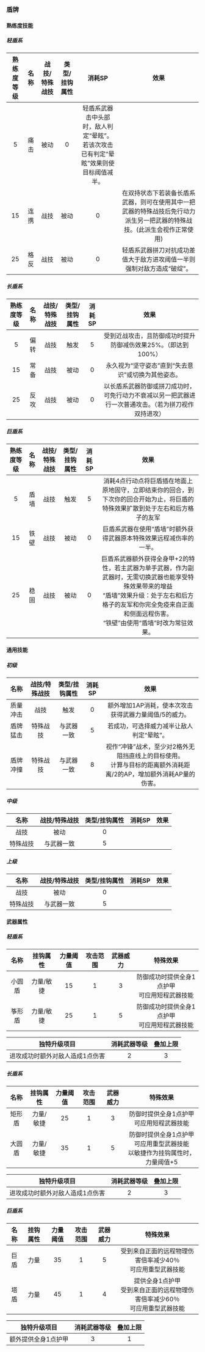 ### 盾牌

#### 熟练度技能

##### 轻盾系

熟练度等级|名称|战技/特殊战技|类型/挂钩属性|消耗SP|效果
:--:|:--:|:--:|:--:|:--:|:--:
5|痛击|被动|0|轻盾系武器击中头部时，敌人判定“晕眩”。<br>若该次攻击已有判定“晕眩”效果则使目标阈值减半。
15|连携|战技|被动|0|在双持状态下若装备长盾系武器，则可在使用其中一把武器的特殊战技后免行动力派生另一把武器的特殊战技。(此派生会视作正常使用)
25|格反|战技|被动|0|轻盾系武器拼刀对抗成功差值大于敌方进攻阈值一半则强制对敌方造成“破绽”。

##### 长盾系

熟练度等级|名称|战技/特殊战技|类型/挂钩属性|消耗SP|效果
:--:|:--:|:--:|:--:|:--:|:--:
5|偏转|战技|触发|5|受到近战攻击，且防御成功时提升防御减伤效果25%。（即达到100%）
15|常备|战技|被动|0|永久视为“坚守姿态”直到“失去意识”或切换为其他姿态。
25|反攻|战技|被动|0|以长盾系武器防御或拼刀成功时，可免行动力不衰减以另一把武器进行一次普通攻击。（若为拼刀视作双持进攻）

##### 巨盾系

熟练度等级|名称|战技/特殊战技|类型/挂钩属性|消耗SP|效果
:--:|:--:|:--:|:--:|:--:|:--:
5|盾墙|战技|触发|5|消耗4点行动点将巨盾插在地面上原地固守，立即结束你的回合，到下次你的回合开始为止，将巨盾的特殊效果扩散到处于左右和后方格子的友军
15|铁壁|战技|被动|0|巨盾系武器在使用“盾墙”时额外获得武器原本特殊效果远程减伤率的一半。
25|稳固|战技|被动|0|巨盾系武器额外获得全身甲+2的特性，若主武器为单手武器，作为副武器时，无需切换武器也能享受特殊效果带来的增益<br>“盾墙”效果升级：处于左右和后方格子的友军和你完全免疫来自正面和侧面远程伤害。<br>“铁壁”由使用“盾墙”时改为常驻效果。

#### 通用技能

##### 初级

名称|战技/特殊战技|类型/挂钩属性|消耗SP|效果
:--:|:--:|:--:|:--:|:--:
质量冲击|战技|触发|0|额外增加1AP消耗，使本次攻击获得武器力量阈值/5的威力。
盾牌猛击|特殊战技|与武器一致|5|若成功，可选择威力减半让敌人判定“晕眩”。
盾牌冲撞|特殊战技|与武器一致|8|视作“冲锋”战术，至少对2格外无阻挡直线上的目标使用。<br>计算与目标的距离额外消耗距离/2的AP，增加额外消耗AP量的伤害。

##### 中级

名称|战技/特殊战技|类型/挂钩属性|消耗SP|效果
:--:|:--:|:--:|:--:|:--:
|战技|被动|0|
|特殊战技|与武器一致|5|

##### 上级

名称|战技/特殊战技|类型/挂钩属性|消耗SP|效果
:--:|:--:|:--:|:--:|:--:
|战技|被动|0|
|特殊战技|与武器一致|5|

#### 武器属性

##### 轻盾系

名称|挂钩属性|力量阈值|攻击范围|武器威力|特殊效果
:--:|:--:|:--:|:--:|:--:|:--:
小圆盾|力量/敏捷|15|1|3|防御成功时提供全身1点护甲<br>可应用短程武器技能
筝形盾|力量/敏捷|25|1|5|防御成功时提供全身1点护甲<br>可应用短程武器技能

独特升级项目|消耗武器等级|叠加上限
:--:|:--:|:--:
进攻成功时额外对敌人造成1点伤害|2|3

##### 长盾系

名称|挂钩属性|力量阈值|攻击范围|武器威力|特殊效果
:--:|:--:|:--:|:--:|:--:|:--:
矩形盾|力量/敏捷|25|1|3|防御时提供全身1点护甲<br>可应用短程武器技能
大圆盾|力量/敏捷|35|1|5|防御时提供全身1点护甲<br>可应用重型武器技能<br>以敏捷作为挂钩属性时，力量阈值+5

独特升级项目|消耗武器等级|叠加上限
:--:|:--:|:--:
进攻成功时额外对敌人造成1点伤害|2|3

##### 巨盾系

名称|挂钩属性|力量阈值|攻击范围|武器威力|特殊效果
:--:|:--:|:--:|:--:|:--:|:--:
巨盾|力量|35|1|5|受到来自正面的远程物理伤害倍率减少40％<br>可应用重型武器技能
塔盾|力量|45|1|4|提供全身1点护甲<br>受到来自正面的远程物理伤害倍率减少60％<br>可应用重型武器技能

独特升级项目|消耗武器等级|叠加上限
:--:|:--:|:--:
额外提供全身1点护甲|3|1